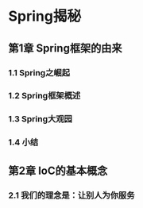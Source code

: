# Spring揭秘 #

## 第1章 Spring框架的由来 ##

### 1.1 Spring之崛起 ###

### 1.2 Spring框架概述 ###

### 1.3 Spring大观园 ###

### 1.4 小结 ###

## 第2章 IoC的基本概念 ##

### 2.1 我们的理念是：让别人为你服务 ###




